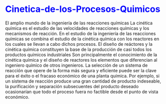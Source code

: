# <font color="blue">Cinetica-de-los-Procesos-Quimicos</font>


El amplio mundo de la ingeniería de las reacciones químicas
La cinética química es el estudio de las velocidades de reacciones químicas y los mecanismos de reacción. En el estudio de la ingeniería de las reacciones químicas se
combina el estudio de la cinética química con los reactores en los cuales se llevan a cabo dichos procesos. El diseño de reáctores y la cinética química constituyen la base de la producción de casi todos los productos químicos industriales
   Son principalmente el conocimiento de la cinética química y el diseño de reactores los elementos que diferencian al ingeniero químico de otros ingenieros. La selección de un sistema de reacción que opere de la forma más segura y eficiente puede ser la clave para el éxito o el fracaso económico de una planta química. Por ejemplo, si un sistema de reacción produce una gran cantidad de producto indeseable, la purificación y separación subsecuentes del producto deseado ocasionarían que todo el proceso fuera no factible desde el punto de vista económico.
